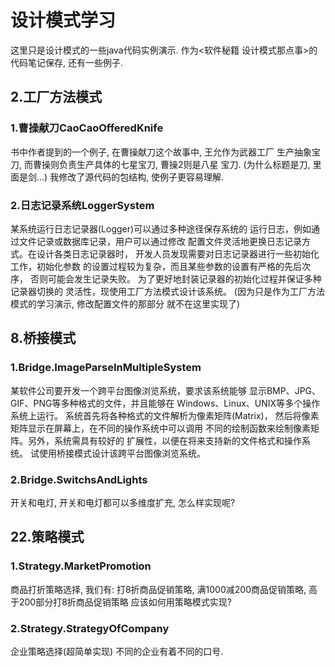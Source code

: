 # 设计模式学习
这里只是设计模式的一些java代码实例演示. 
作为<软件秘籍 设计模式那点事>的代码笔记保存, 还有一些例子. 
## 2.工厂方法模式
### 1.曹操献刀CaoCaoOfferedKnife
书中作者提到的一个例子, 在曹操献刀这个故事中, 王允作为武器工厂
生产抽象宝刀, 而曹操则负责生产具体的七星宝刀, 曹操2则是八星
宝刀. (为什么标题是刀, 里面是剑...)
我修改了源代码的包结构, 使例子更容易理解. 
### 2.日志记录系统LoggerSystem
某系统运行日志记录器(Logger)可以通过多种途径保存系统的
运行日志，例如通过文件记录或数据库记录，用户可以通过修改
配置文件灵活地更换日志记录方式。在设计各类日志记录器时，
开发人员发现需要对日志记录器进行一些初始化工作，初始化参数
的设置过程较为复杂，而且某些参数的设置有严格的先后次序，
否则可能会发生记录失败。
为了更好地封装记录器的初始化过程并保证多种记录器切换的
灵活性，现使用工厂方法模式设计该系统。
(因为只是作为工厂方法模式的学习演示, 修改配置文件的那部分
就不在这里实现了)

## 8.桥接模式
### 1.Bridge.ImageParseInMultipleSystem
某软件公司要开发一个跨平台图像浏览系统，要求该系统能够
显示BMP、JPG、GIF、PNG等多种格式的文件，并且能够在
Windows、Linux、UNIX等多个操作系统上运行。
系统首先将各种格式的文件解析为像素矩阵(Matrix)，
然后将像素矩阵显示在屏幕上，在不同的操作系统中可以调用
不同的绘制函数来绘制像素矩阵。另外，系统需具有较好的
扩展性，以便在将来支持新的文件格式和操作系统。
试使用桥接模式设计该跨平台图像浏览系统。
### 2.Bridge.SwitchsAndLights
开关和电灯, 开关和电灯都可以多维度扩充, 怎么样实现呢?

## 22.策略模式
### 1.Strategy.MarketPromotion
商品打折策略选择, 我们有: 打8折商品促销策略, 
满1000减200商品促销策略, 高于200部分打8折商品促销策略
应该如何用策略模式实现?
### 2.Strategy.StrategyOfCompany
企业策略选择(超简单实现)
不同的企业有着不同的口号.



